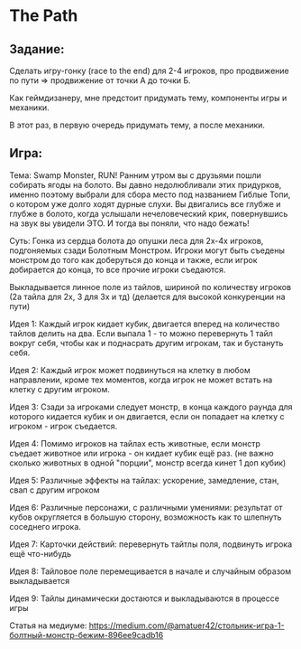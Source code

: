 # The Path

## Задание:

Сделать игру-гонку (race to the end) для 2-4 игроков, про продвижение по пути => продвижение от точки А до точки Б.

Как геймдизанеру, мне предстоит придумать тему, компоненты игры и механики.

В этот раз, в первую очередь придумать тему, а после механики.

## Игра:

Тема: Swamp Monster, RUN! Ранним утром вы с друзьями пошли собирать ягоды на болото. Вы давно недолюбливали этих придурков, именно поэтому выбрали для сбора место под названием Гиблые Топи, о котором уже долго ходят дурные слухи. Вы двигались все глубже и глубже в болото, когда услышали нечеловеческий крик, повернувшись на звук вы увидели ЭТО. И тогда вы поняли, что надо бежать!

Суть: Гонка из сердца болота до опушки леса для 2х-4х игроков, подгоняемых сзади Болотным Монстром. Игроки могут быть съедены монстром до того как доберуться до конца и также, если игрок добирается до конца, то все прочие игроки съедаются.

Выкладывается линное поле из тайлов, шириной по количеству игроков (2а тайла для 2х, 3 для 3х и тд) (делается для высокой конкуренции на пути)

Идея 1: Каждый игрок кидает кубик, двигается вперед на количество тайлов делить на два. Если выпала 1 - то можно перевернуть 1 тайл вокруг себя, чтобы как и поднасрать другим игрокам, так и бустануть себя.

Идея 2: Каждый игрок может подвинуться на клетку в любом направлении, кроме тех моментов, когда игрок не может встать на клетку с другим игроком.

Идея 3: Сзади за игроками следует монстр, в конца каждого раунда для которого кидается кубик и он двигается, если он попадает на клетку с игроком - игрок съедается.

Идея 4: Помимо игроков на тайлах есть животные, если монстр съедает животное или игрока - он кидает кубик ещё раз. (не важно сколько животных в одной "порции", монстр всегда кинет 1 доп кубик)

Идея 5: Различные эффекты на тайлах: ускорение, замедление, стан, свап с другим игроком

Идея 6: Различные персонажи, с различными умениями: результат от кубов округляется в большую сторону, возможность как то шлепнуть соседнего игрока.

Идея 7: Карточки действий: перевернуть тайтлы поля, подвинуть игрока ещё что-нибудь

Идея 8: Тайловое поле перемещивается в начале и случайным образом выкладывается

Идея 9: Тайлы динамически достаются и выкладываются в процессе игры

Статья на медиуме: https://medium.com/@amatuer42/стольник-игра-1-болтный-монстр-бежим-896ee9cadb16

